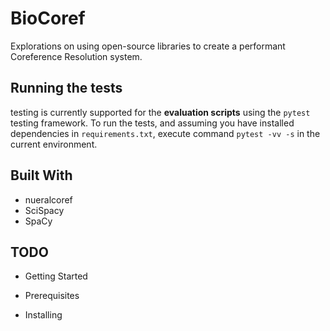 # BioCoref   

Explorations on using open-source libraries to create a performant Coreference Resolution system.


## Running the tests
testing is currently supported for the **evaluation scripts** using the `pytest` testing framework. To run the tests, and assuming you have installed dependencies in `requirements.txt`, execute command `pytest -vv -s` in the current environment.  


## Built With

* nueralcoref    
* SciSpacy   
* SpaCy 

## TODO
- Getting Started

- Prerequisites

- Installing